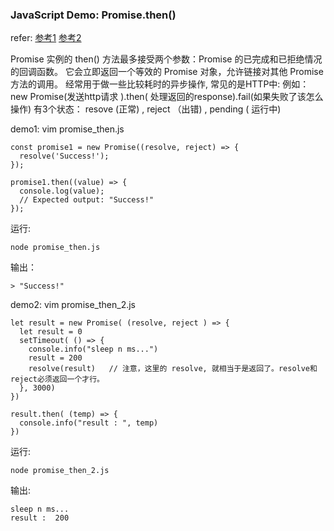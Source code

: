 ### JavaScript Demo: Promise.then()
refer:
[参考1](https://developer.mozilla.org/en-US/docs/Web/JavaScript/Reference/Global_Objects/Promise/then)
[参考2](http://siwei.me/blog/posts/es6-promise-new-promise-resolve)

Promise 实例的 then() 方法最多接受两个参数：Promise 的已完成和已拒绝情况的回调函数。
它会立即返回一个等效的 Promise 对象，允许链接对其他 Promise 方法的调用。
经常用于做一些比较耗时的异步操作, 常见的是HTTP中:
例如：new Promise(发送http请求 ).then( 处理返回的response).fail(如果失败了该怎么操作)
有3个状态：
 resove (正常) ,
 reject （出错) ,
 pending ( 运行中)

demo1:
vim promise_then.js
```
const promise1 = new Promise((resolve, reject) => {
  resolve('Success!');
});

promise1.then((value) => {
  console.log(value);
  // Expected output: "Success!"
});
```
运行:
```
node promise_then.js
```
输出：
```
> "Success!"
```


demo2:
vim promise_then_2.js

```
let result = new Promise( (resolve, reject ) => {
  let result = 0
  setTimeout( () => {
    console.info("sleep n ms...")
    result = 200
    resolve(result)   // 注意，这里的 resolve, 就相当于是返回了。resolve和reject必须返回一个才行。
  }, 3000)
})

result.then( (temp) => {
  console.info("result : ", temp)
})
```

运行:
```
node promise_then_2.js
```
输出:

```
sleep n ms...
result :  200
```
